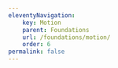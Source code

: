 ```yaml
---
eleventyNavigation:
    key: Motion
    parent: Foundations
    url: /foundations/motion/
    order: 6
permalink: false
---
```


